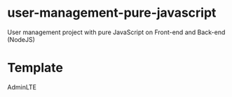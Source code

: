 # user-management-pure-javascript

User management project with pure JavaScript on Front-end and Back-end (NodeJS)

# Template

AdminLTE
